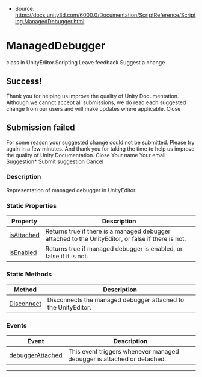 * Source: https://docs.unity3d.com/6000.0/Documentation/ScriptReference/Scripting.ManagedDebugger.html

# ManagedDebugger
class in UnityEditor.Scripting
Leave feedback
Suggest a change
## Success!
Thank you for helping us improve the quality of Unity Documentation. Although we cannot accept all submissions, we do read each suggested change from our users and will make updates where applicable.
Close
## Submission failed
For some reason your suggested change could not be submitted. Please <a>try again</a> in a few minutes. And thank you for taking the time to help us improve the quality of Unity Documentation.
Close
Your name Your email Suggestion* Submit suggestion
Cancel
### Description
Representation of managed debugger in UnityEditor.
### Static Properties
Property | Description  
---|---  
[isAttached](https://docs.unity3d.com/6000.0/Documentation/ScriptReference/Scripting.ManagedDebugger-isAttached.html) | Returns true if there is a managed debugger attached to the UnityEditor, or false if there is not.  
[isEnabled](https://docs.unity3d.com/6000.0/Documentation/ScriptReference/Scripting.ManagedDebugger-isEnabled.html) | Returns true if managed debugger is enabled, or false if it is not.  
### Static Methods
Method | Description  
---|---  
[Disconnect](https://docs.unity3d.com/6000.0/Documentation/ScriptReference/Scripting.ManagedDebugger.Disconnect.html) | Disconnects the managed debugger attached to the UnityEditor.  
### Events
Event | Description  
---|---  
[debuggerAttached](https://docs.unity3d.com/6000.0/Documentation/ScriptReference/Scripting.ManagedDebugger-debuggerAttached.html) | This event triggers whenever managed debugger is attached or detached.  
* * *
